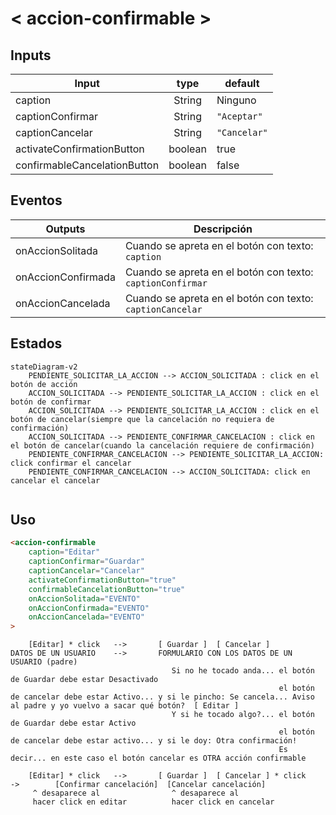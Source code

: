
# < accion-confirmable >

## Inputs

| Input   | type    | default |
| ------- | :-----: | ------- |
| caption | String  | Ninguno |
| captionConfirmar | String  | `"Aceptar"` |
| captionCancelar | String  | `"Cancelar"`  |
| activateConfirmationButton | boolean | true |
| confirmableCancelationButton | boolean | false |

## Eventos

| Outputs | Descripción |
| ------- | - |
| onAccionSolitada | Cuando se apreta en el botón con texto: `caption` |
| onAccionConfirmada | Cuando se apreta en el botón con texto: `captionConfirmar` |
| onAccionCancelada | Cuando se apreta en el botón con texto: `captionCancelar` |

## Estados

```mermaid
stateDiagram-v2
    PENDIENTE_SOLICITAR_LA_ACCION --> ACCION_SOLICITADA : click en el botón de acción
    ACCION_SOLICITADA --> PENDIENTE_SOLICITAR_LA_ACCION : click en el botón de confirmar
    ACCION_SOLICITADA --> PENDIENTE_SOLICITAR_LA_ACCION : click en el botón de cancelar(siempre que la cancelación no requiera de confirmación)
    ACCION_SOLICITADA --> PENDIENTE_CONFIRMAR_CANCELACION : click en el botón de cancelar(cuando la cancelación requiere de confirmación)
    PENDIENTE_CONFIRMAR_CANCELACION --> PENDIENTE_SOLICITAR_LA_ACCION: click confirmar el cancelar
    PENDIENTE_CONFIRMAR_CANCELACION --> ACCION_SOLICITADA: click en cancelar el cancelar
    
```

## Uso

```html
<accion-confirmable
    caption="Editar"
    captionConfirmar="Guardar"
    captionCancelar="Cancelar"
    activateConfirmationButton="true"
    confirmableCancelationButton="true"
    onAccionSolitada="EVENTO"
    onAccionConfirmada="EVENTO"
    onAccionCancelada="EVENTO"
>
```

        [Editar] * click   -->       [ Guardar ]  [ Cancelar ]
    DATOS DE UN USUARIO    -->       FORMULARIO CON LOS DATOS DE UN USUARIO (padre)
                                        Si no he tocado anda... el botón de Guardar debe estar Desactivado
                                                                el botón de cancelar debe estar Activo... y si le pincho: Se cancela... Aviso al padre y yo vuelvo a sacar qué botón?  [ Editar ]
                                        Y si he tocado algo?... el botón de Guardar debe estar Activo
                                                                el botón de cancelar debe estar activo... y si le doy: Otra confirmación!
                                                                Es decir... en este caso el botón cancelar es OTRA acción confirmable

        [Editar] * click   -->       [ Guardar ]  [ Cancelar ] * click      ->        [Confirmar cancelación]  [Cancelar cancelación]
         ^ desaparece al                ^ desaparece al 
         hacer click en editar          hacer click en cancelar

